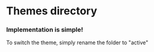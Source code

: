 # Themes directory

### Implementation is simple!

To switch the theme, simply rename the folder to "active"